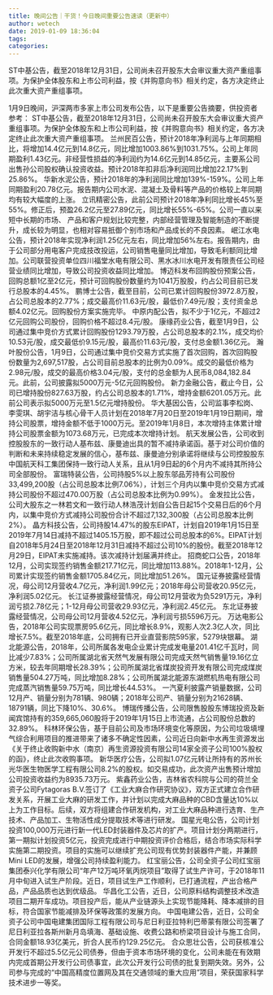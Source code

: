 ```yaml
---
title: 晚间公告｜干货！今日晚间重要公告速读（更新中）
author: wetech
date: 2019-01-09 18:36:04
tags: 
categories: 
---
```

ST中基公告，截至2018年12月31日，公司尚未召开股东大会审议重大资产重组事项。为保护全体股东和上市公司利益，按《并购意向书》相关约定，各方决定终止此次重大资产重组事项。
<!-- more -->
1月9日晚间，沪深两市多家上市公司发布公告，以下是重要公告摘要，供投资者参考：
ST中基公告，截至2018年12月31日，公司尚未召开股东大会审议重大资产重组事项。为保护全体股东和上市公司利益，按《并购意向书》相关约定，各方决定终止此次重大资产重组事项。
兰州民百公告，预计2018年净利润与上年同期相比，将增加14.4亿元到14.8亿元，同比增加1003.86%到1031.75%。公司上年同期盈利1.43亿元。非经营性损益的净利润约为14.6亿元到14.85亿元，主要系公司出售孙公司股权确认投资收益。预计2018年扣非后净利润同比增加22.17%到25.86%。
华新水泥公告，预计2018年的净利润同比增加139%-159%。公司上年同期盈利20.78亿元。报告期内公司水泥、混凝土及骨料等产品的价格较上年同期均有较大幅度的上涨。
立讯精密公告，此前公司预计2018年净利同比增长45%至55%。修正后，预盈26.2亿元至27.89亿元，同比增长55%-65%。公司一直以来短中长期的市场、 产品和客户规划比较完整，内部经营管理及智能制造的不断提升，成长较为明显，也相对容易扺御个别市场和产品成长的不良因素。
岷江水电公告，预计2018年实现净利润1.25亿元左右，同比增加56%左右。报告期内，由于公司部分用电客户完成技改投运，公司销售电量同比增加，导致毛利额同比增加。公司联营投资单位四川福堂水电有限公司、黑水冰川水电开发有限责任公司经营业绩同比增加，导致公司投资收益同比增加。
博迈科发布回购股份预案公告，回购总额1亿至2亿元，预计可回购股份数量约为1041万股股，约占公司目前已发行总股本的4.45%。
鹏博士公告，截至目前，公司已累计回购股份3972.8万股，占公司总股本的2.77%；成交最高价11.63元/股，最低价7.49元/股；支付资金总额4.02亿元。回购股份方案实施完毕。
中原内配公告，拟不少于1亿元，不超过2亿元回购公司股份，回购价格不超过8.4元/股。
康缘药业公告，截至1月9日，公司通过集中竞价方式累计回购股份1293.79万股，占公司总股本的2.1%，成交均价10.53元/股，成交最低价9.15元/股，最高价11.63元/股，支付总金额1.36亿元。
瀚叶股份公告，1月9日，公司通过集中竞价交易方式实施了首次回购，首次回购股份数量为2,697,517股，占公司目前总股本的比例为0.09%。成交的最低价格为2.98元/股，成交的最高价格3.04元/股，支付的总金额为人民币8,084,182.84元。此前，公司披露拟5000万元-5亿元回购股份。
新力金融公告，截止今日，公司已增持股份827.63万股，约占公司总股本的1.71%，增持金额6201.05万元。此前公司表示拟5000万元至1.5亿元增持股份。
华大基因公告，公司监事李松岗、李雯琪、胡宇洁与核心骨干人员计划在2018年7月20日至2019年1月19日期间，增持公司股票，增持金额不低于1000万元。至2019年1月8日，本次增持主体累计增持公司股票金额为1073.68万元，已完成本次增持计划。
航天发展公告，公司收到控股股东的一致行动人基布兹、康曼迪出具的暂不减持承诺函。基于对公司价值的判断和未来持续稳定发展的信心，基布兹、康曼迪分别承诺将继续与公司控股股东中国航天科工集团保持一致行动人关系，且从1月9日起的6个月内不减持其所持公司全部股份。
富瑞特装公告，公司持股5%以上股东邬品芳持有公司股份 33,499,200股（占公司总股本比例7.06%），计划三个月内以集中竞价交易方式减持公司股份不超过470.00万股（占公司总股本比例为0.99%）。
金发拉比公告，公司大股东之一林若文和一致行动人林浩茂计划自公告日起15个交易日后的6个月内，以集中竞价方式减持公司股份合计不超过7,132,300股（占公司总股本比例2%）。
晶方科技公告，公司持股14.47%的股东EIPAT，计划自2019年1月15日至2019年7月14日减持不超过1405.15万股，即不超过公司总股本的6%。EIPAT计划自2018年5月24日至2018年12月31日减持不超过公司10%的股份。截至2018年12月29日，EIPAT未实施减持。该次减持计划届满并终止。
招商蛇口公告，2018年12月，公司实现签约销售金额217.71亿元，同比增加113.88%。2018年1-12月，公司累计实现签约销售金额1705.84亿元，同比增加51.26%。
国元证券披露经营情况，母公司12月营收4.7亿元，净利润1.99亿元；2018年母公司营收20.95亿元，净利润5.02亿元。
长江证券披露经营情况，母公司12月营收为负5291万元，净利润亏损2.78亿元；1-12月母公司营收29.93亿元，净利润2.45亿元。
东北证券披露经营情况，公司母公司12月营收4.52亿元，净利润亏损5596万元。
万达电影公告，2018年公司实现票房95.6亿元，同比增长8.9%，观影人次2.3亿人次，同比增长7.5%。截至2018年底，公司拥有已开业直营影院595家，5279块银幕。
湖北能源公告，2018年，公司所属各发电企业累计完成发电量201.41亿千瓦时，同比减少7.83%；公司所属湖北省天然气发展有限公司完成天然气销售量19.16亿立方米，较去年同期增长28.39%；公司所属湖北省煤炭投资开发有限公司完成煤炭销售量504.27万吨，同比增加8.28%；公司所属湖北能源东湖燃机热电有限公司完成蒸汽销售量59.75万吨，同比增长44.53%。
一汽夏利披露产销量数据，公司12月产、销量分别为781辆、980辆；2018年公司产、销量分别为21628辆、18791辆，同比下降10%、30.6%。
博瑞传播公告，公司限售股股东博瑞投资及新闻宾馆持有的359,665,060股将于2019年1月15日上市流通，占公司股份总数的32.89%。
科林环保公告，基于目前公司及市场环境变化等原因，为公司垃圾填埋气综合利用项目的推进带来了诸多不确定性因素，公司近日向新中水再生资源发出《关于终止收购新中水（南京）再生资源投资有限公司14家全资子公司100%股权的函》，终止此次收购事项。
新华医疗公告，公司拟1.07亿元转让所持有的苏州长光华医生物医学工程有限公司8.2%的股权。如交易成功，此次资产出售预计增加公司投资收益约为8935.73万元。
紫鑫药业公告，吉林省农科院与公司的荷兰全资子公司Fytagoras B.V.签订了《工业大麻合作研究协议》，双方正式建立合作研发关系，开展工业大麻的研发工作，并计划以完成大麻品种的CBD含量达10%以上为工作目标。后续，双方将组建合作研发机构，对工业大麻品种进行选育、生产技术、产品加工、生物活性成分提取技术等进行研发。
国星光电公告，公司计划投资100,000万元进行新一代LED封装器件及芯片的扩产。项目计划分两期进行，第一期拟计划投资5亿元，投资完成进行中期投资评价合格后，结合市场实际科学实施第二期投资。项目的实施可以继续扩充公司现有优势封装器件产能，并兼顾Mini LED的发展，增强公司持续盈利能力。
红宝丽公告，公司全资子公司红宝丽集团泰兴化学有限公司“年产12万吨环氧丙烷项目”取得了试生产许可，于2018年11月中旬进入试生产阶段。近日，项目试生产工作顺利，已打通流程，产出合格产品，产品品质也达到优级品。
华昌化工公告，近日，公司原料结构调整技术改造项目二期开车成功。项目投产后，能从产业链源头上实现节能降耗、降本减排的目标，符合国家节能减排及环保等政策的发展方向。
中国电建公告，近日，公司全资子公司中国电建集团国际工程有限公司与尼日利亚拉特利巴蒂蒙有限公司签署了尼日利亚拉各斯州新月岛填海、基础设施、收费公路和桥梁项目设计与施工合同，合同金额18.93亿美元，折合人民币约129.25亿元。
合众思壮公告，公司获核准公开发行不超过5.5亿元公司债券，但由于资本市场环境的变化，公司未能在有效期内完成首期公开发行公司债事宜，此次公开发行公司债的批复到期失效。另外，公司参与完成的“中国高精度位置网及其在交通领域的重大应用”项目，荣获国家科学技术进步一等奖。
 
 

